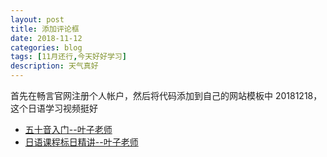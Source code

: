 ```yaml
---
layout: post
title: 添加评论框
date: 2018-11-12
categories: blog
tags: [11月还行,今天好好学习]
description: 天气真好
---
```


首先在畅言官网注册个人帐户，然后将代码添加到自己的网站模板中
20181218，这个日语学习视频挺好
- [五十音入门--叶子老师](https://www.bilibili.com/video/av15092531)
- [日语课程标日精讲--叶子老师](https://www.bilibili.com/video/av3060477)
